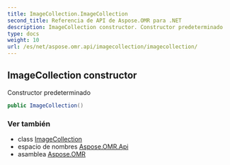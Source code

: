 ```yaml
---
title: ImageCollection.ImageCollection
second_title: Referencia de API de Aspose.OMR para .NET
description: ImageCollection constructor. Constructor predeterminado
type: docs
weight: 10
url: /es/net/aspose.omr.api/imagecollection/imagecollection/
---
```

## ImageCollection constructor

Constructor predeterminado

```csharp
public ImageCollection()
```

### Ver también

* class [ImageCollection](../)
* espacio de nombres [Aspose.OMR.Api](../../imagecollection/)
* asamblea [Aspose.OMR](../../../)


